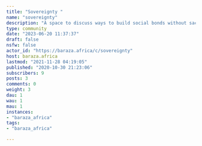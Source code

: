 ```yaml
---
title: "Sovereignty " 
name: "sovereignty"
description: "A space to discuss ways to build social bonds without sacrificing individual freedom. Privacy, food sovereignty, self hosting, cash, and all manner of individual sovereign practices. "
type: community
date: "2023-06-20 11:37:37"
draft: false
nsfw: false
actor_id: "https://baraza.africa/c/sovereignty"
host: baraza.africa
lastmod: "2021-11-28 04:19:05"
published: "2020-10-30 21:23:06"
subscribers: 9
posts: 3
comments: 0
weight: 3
dau: 1
wau: 1
mau: 1
instances:
- "baraza_africa"
tags: 
- "baraza_africa"

---
```

